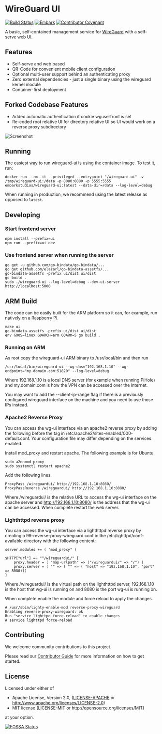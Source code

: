 # WireGuard UI

[![Build Status](https://github.com/embarkstudios/wireguard-ui/workflows/Docker%20Image%20CI/badge.svg)](https://github.com/EmbarkStudios/wireguard-ui/actions)
[![Embark](https://img.shields.io/badge/embark-open%20source-blueviolet.svg)](https://github.com/EmbarkStudios)
[![Contributor Covenant](https://img.shields.io/badge/contributor%20covenant-v1.4%20adopted-ff69b4.svg)](CODE_OF_CONDUCT.md)

A basic, self-contained management service for [WireGuard](https://wireguard.com) with a self-serve web UI.

## Features

 * Self-serve and web based
 * QR-Code for convenient mobile client configuration
 * Optional multi-user support behind an authenticating proxy
 * Zero external dependencies - just a single binary using the wireguard kernel module
 * Container-first deployment

## Forked Codebase Features

 * Added automatic authentication if cookie wguserfront is set
 * Re-coded root relative UI for directory relative UI so UI would work on a reverse proxy subdirectory

![Screenshot](wireguard-ui.png)

## Running

The easiest way to run wireguard-ui is using the container image. To test it, run:

```docker run --rm -it --privileged --entrypoint "/wireguard-ui" -v /tmp/wireguard-ui:/data -p 8080:8080 -p 5555:5555 embarkstudios/wireguard-ui:latest --data-dir=/data --log-level=debug```

When running in production, we recommend using the latest release as opposed to `latest`.

## Developing

### Start frontend server
```
npm install --prefix=ui
npm run --prefix=ui dev
```

### Use frontend server when running the server

```
go get -u github.com/go-bindata/go-bindata/...
go get github.com/elazarl/go-bindata-assetfs/...
go-bindata-assetfs -prefix ui/dist ui/dist
go build .
sudo ./wireguard-ui --log-level=debug --dev-ui-server http://localhost:5000
```

## ARM Build

The code can be easily built for the ARM platform so it can, for example, run natively on a Raspberry PI.

```
make ui
go-bindata-assetfs -prefix ui/dist ui/dist
env GOOS=linux GOARCH=arm GOARM=5 go build .
```

### Running on ARM

As root copy the wireguard-ui ARM binary to /usr/local/bin and then run

```
/usr/local/bin/wireguard-ui --wg-dns="192.168.1.10" --wg-endpoint="my.domain.com:51820" --log-level=debug
```

Where 192.168.1.10 is a local DNS server (for example when running PiHole) and my.domain.com is how the VPN can be accessed over the Internet.

You may want to add the --client-ip-range flag if there is a previously configured wireguard interface on the machine and you need to use those IPs instead.

### Apache2 Reverse Proxy

You can access the wg-ui interface via an apache2 reverse proxy by adding the following before the </Virtualhost> tag in /etc/apache2/sites-enabled/000-default.conf. Your configuration file may differ depending on the services enabled.

Install mod_proxy and restart apache. The following example is for Ubuntu.

```
sudo a2enmod proxy
sudo systemctl restart apache2
```

Add the following lines.

```
ProxyPass /wireguardui/ http://192.168.1.10:8080/
ProxyPassReverse /wireguardui/ http://192.168.1.10:8080/
```

Where /wireguardui/ is the relative URL to access the wg-ui interface on the apache server and http://192.168.1.10:8080/ is the address that the wg-ui can be accessed.
When complete restart the  web server.

### Lighthttpd reverse proxy

You can access the wg-ui interface via a lighthttpd reverse proxy by creating a 99-reverse-proxy-wireguard.conf in the /etc/lighttpd/conf-available directory with the following content:

```
server.modules += ( "mod_proxy" )

$HTTP["url"] =~ "^/wireguardui/" {
    proxy.header = ( "map-urlpath" => ("/wireguardui/" => "/") )
    proxy.server = ( "" => ( "" => ( "host" => "192.168.1.10", "port" => 8080)))
}
```

Where /wireguardui/ is the virtual path on the lighthttpd server, 192.168.1.10 is the host that wg-ui is running on and 8080 is the port wg-ui is running on.

When complete enable the module and force reload to apply the changes. 

```
# /usr/sbin/lighty-enable-mod reverse-proxy-wireguard
Enabling reverse-proxy-wireguard: ok
Run "service lighttpd force-reload" to enable changes
# service lighttpd force-reload
```

## Contributing

We welcome community contributions to this project.

Please read our [Contributor Guide](CONTRIBUTING.md) for more information on how to get started.

## License
Licensed under either of

* Apache License, Version 2.0, ([LICENSE-APACHE](LICENSE-APACHE) or http://www.apache.org/licenses/LICENSE-2.0)
* MIT license ([LICENSE-MIT](LICENSE-MIT) or http://opensource.org/licenses/MIT)

at your option.

[![FOSSA Status](https://app.fossa.io/api/projects/git%2Bgithub.com%2FEmbarkStudios%2Fwireguard-ui.svg?type=large)](https://app.fossa.io/projects/git%2Bgithub.com%2FEmbarkStudios%2Fwireguard-ui?ref=badge_large)
